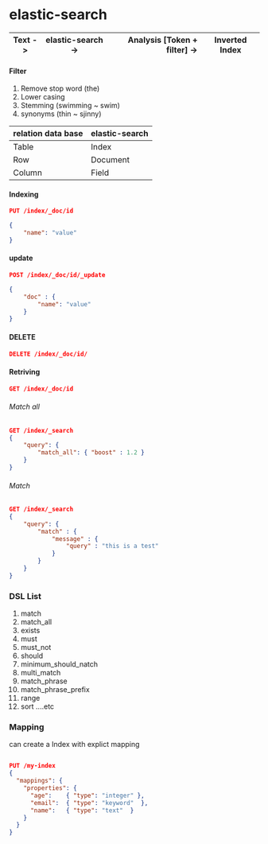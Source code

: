 # elastic-search


| Text   ->     | elastic-search -> | Analysis [Token + filter] -> |Inverted Index|
| ------------- |:-----------------:| --------------------------------:|----------|


#### Filter ####
1. Remove stop word (the)
2. Lower casing
3. Stemming (swimming ~ swim)
4. synonyms (thin ~ sjinny)

relation data base  | elastic-search |
----------| -------------|
Table       | Index      | 
Row      | Document    | 
Column   | Field        |

#### Indexing ####

```json
PUT /index/_doc/id

{
    "name": "value"
}
```

#### update ####

```json
POST /index/_doc/id/_update

{
    "doc" : {
        "name": "value"
    }
}
```

#### DELETE ####

```json
DELETE /index/_doc/id/
```

#### Retriving ####

```json
GET /index/_doc/id

```

###### Match all ######

```json
GET /index/_search
{
    "query": {
        "match_all": { "boost" : 1.2 }
    }
}
```
###### Match ######

```json
GET /index/_search
{
    "query": {
        "match" : {
            "message" : {
                "query" : "this is a test"
            }
        }
    }
}
```

### DSL List ###

1. match
2. match_all
3. exists
4. must
5. must_not
6. should
7. minimum_should_natch
8. multi_match
9. match_phrase
10. match_phrase_prefix
11. range 
12. sort ....etc

### Mapping ###

can create a Index with explict mapping

```json

PUT /my-index
{
  "mappings": {
    "properties": {
      "age":    { "type": "integer" },  
      "email":  { "type": "keyword"  }, 
      "name":   { "type": "text"  }     
    }
  }
}
```


